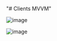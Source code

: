 "# Clients MVVM" 



![image](https://github.com/0LE6/DAM2_M07_ClientsMVVM/assets/135649528/fd4b1d03-b1a9-488a-bd03-a82bf441d4d3)


![image](https://github.com/0LE6/DAM2_M07_ClientsMVVM/assets/135649528/29dd2eeb-abd5-4b5c-aaf9-9c3cee20523a)
